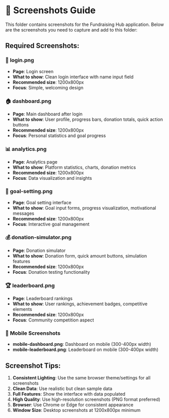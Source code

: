# 📸 Screenshots Guide

This folder contains screenshots for the Fundraising Hub application. Below are the screenshots you need to capture and add to this folder:

## Required Screenshots:

### 🔐 **login.png**
- **Page**: Login screen
- **What to show**: Clean login interface with name input field
- **Recommended size**: 1200x800px
- **Focus**: Simple, welcoming design

### 🏠 **dashboard.png** 
- **Page**: Main dashboard after login
- **What to show**: User profile, progress bars, donation totals, quick action buttons
- **Recommended size**: 1200x800px
- **Focus**: Personal statistics and goal progress

### 📊 **analytics.png**
- **Page**: Analytics page
- **What to show**: Platform statistics, charts, donation metrics
- **Recommended size**: 1200x800px
- **Focus**: Data visualization and insights

### 🎯 **goal-setting.png**
- **Page**: Goal setting interface
- **What to show**: Goal input forms, progress visualization, motivational messages
- **Recommended size**: 1200x800px
- **Focus**: Interactive goal management

### 💰 **donation-simulator.png**
- **Page**: Donation simulator
- **What to show**: Donation form, quick amount buttons, simulation features
- **Recommended size**: 1200x800px
- **Focus**: Donation testing functionality

### 🏆 **leaderboard.png**
- **Page**: Leaderboard rankings
- **What to show**: User rankings, achievement badges, competitive elements
- **Recommended size**: 1200x800px
- **Focus**: Community competition aspect

### 📱 **Mobile Screenshots**
- **mobile-dashboard.png**: Dashboard on mobile (300-400px width)
- **mobile-leaderboard.png**: Leaderboard on mobile (300-400px width)

## Screenshot Tips:

1. **Consistent Lighting**: Use the same browser theme/settings for all screenshots
2. **Clean Data**: Use realistic but clean sample data
3. **Full Features**: Show the interface with data populated
4. **High Quality**: Use high-resolution screenshots (PNG format preferred)
5. **Browser**: Use Chrome or Edge for consistent appearance
6. **Window Size**: Desktop screenshots at 1200x800px minimum

